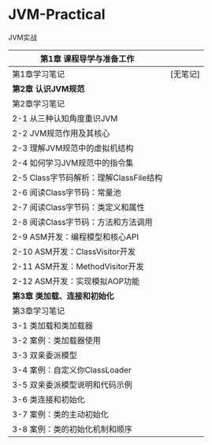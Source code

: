 # JVM-Practical
JVM实战

| 第1章 课程导学与准备工作               |          |
| -------------------------------------- | -------- |
| 第1章学习笔记                          | [无笔记] |
| **第2章 认识JVM规范**                  |          |
| 第2章学习笔记                          |          |
| 2-1 从三种认知角度重识JVM              |          |
| 2-2 JVM规范作用及其核心                |          |
| 2-3 理解JVM规范中的虚拟机结构          |          |
| 2-4 如何学习JVM规范中的指令集          |          |
| 2-5 Class字节码解析：理解ClassFile结构 |          |
| 2-6 阅读Class字节码：常量池            |          |
| 2-7 阅读Class字节码：类定义和属性      |          |
| 2-8 阅读Class字节码：方法和方法调用    |          |
| 2-9 ASM开发：编程模型和核心API         |          |
| 2-10 ASM开发：ClassVisitor开发         |          |
| 2-11 ASM开发：MethodVisitor开发        |          |
| 2-12 ASM开发：实现模拟AOP功能          |          |
| **第3章 类加载、连接和初始化**         |          |
| 第3章学习笔记                          |          |
| 3-1 类加载和类加载器                   |          |
| 3-2 案例：类加载器使用                 |          |
| 3-3 双亲委派模型                       |          |
| 3-4 案例：自定义你ClassLoader          |          |
| 3-5 双亲委派模型说明和代码示例         |          |
| 3-6 类连接和初始化                     |          |
| 3-7 案例：类的主动初始化               |          |
| 3-8 案例：类的初始化机制和顺序         |          |







